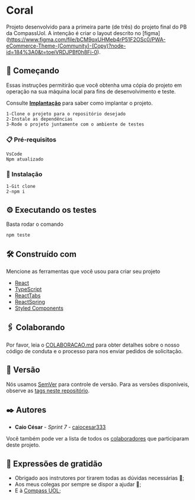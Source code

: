 # Coral

Projeto desenvolvido para a primeira parte (de três) do projeto final do PB da CompassUol. A intenção é criar o layout descrito no [figma] (https://www.figma.com/file/bCM9qxUHMeb4rP51F2OSc0/PWA-eCommerce-Theme-(Community)-(Copy)?node-id=184%3A0&t=toeiVRDJPBf0h8Fi-0).

## 🚀 Começando

Essas instruções permitirão que você obtenha uma cópia do projeto em operação na sua máquina local para fins de desenvolvimento e teste.

Consulte **[Implantação](#-implanta%C3%A7%C3%A3o)** para saber como implantar o projeto.

```
1-Clone o projeto para o repositório desejado
2-Instale as dependências
3-Rode o projeto juntamente com o ambiente de testes
```

### 📋 Pré-requisitos


```
VsCode
Npm atualizado
```

### 🔧 Instalação

```
1-Git clone
2-npm i
```

## ⚙️ Executando os testes

Basta rodar o comando 

```
npm teste
```

## 🛠️ Construído com

Mencione as ferramentas que você usou para criar seu projeto

* [React](https://reactjs.org/) 
* [TypeScript](https://www.typescriptlang.org/) 
* [ReactTabs](https://www.npmjs.com/package/react-tabs)
* [ReactSpring](https://react-spring.dev/)
* [Styled Components](https://styled-components.com/)

## 🖇️ Colaborando

Por favor, leia o [COLABORACAO.md](https://gist.github.com/usuario/linkParaInfoSobreContribuicoes) para obter detalhes sobre o nosso código de conduta e o processo para nos enviar pedidos de solicitação.

## 📌 Versão

Nós usamos [SemVer](http://semver.org/) para controle de versão. Para as versões disponíveis, observe as [tags neste repositório](https://github.com/caiocesar333/coral). 

## ✒️ Autores


* **Caio César** - *Sprint 7* - [caiocesar333](https://github.com/caiocesar333)

Você também pode ver a lista de todos os [colaboradores](https://github.com/caiocesar333/coral/colaboradores) que participaram deste projeto.


## 🎁 Expressões de gratidão


* Obrigado aos instrutores por tirarem todas as dúvidas necessárias 📢;
* Aos meus colegas por sempre se dispor a ajudar 🍺;
* E à [Compass UOL](https://compass.uol/pt/home/);
